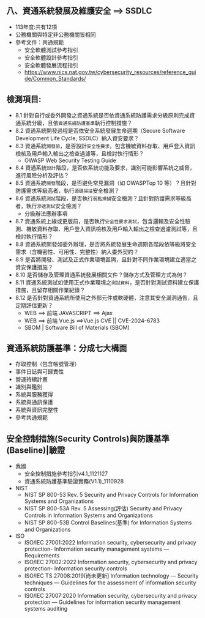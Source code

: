 ## 八、資通系統發展及維護安全 ==> SSDLC
- 113年度:共有12項
- 公務機關與特定非公務機關皆相同
- 參考文件：共通規範
  - 安全軟體測試參考指引
  - 安全軟體設計參考指引
  - 安全軟體發展流程指引
  - https://www.nics.nat.gov.tw/cybersecurity_resources/reference_guide/Common_Standards/
## 檢測項目:
- 8.1 針對自行或委外開發之資通系統是否依資通系統防護需求分級原則完成資通系統分級，且依`資通系統防護基準`執行控制措施？
- 8.2	資通系統開發過程是否依安全系統發展生命週期（Secure Software Development Life Cycle, SSDLC）納入資安要求？
- 8.3 資通系統`開發前`，是否設計`安全性要求`，包含機敏資料存取、用戶登入資訊檢核及用戶輸入輸出之檢查過濾等，且檢討執行情形？
  - OWASP Web Security Testing Guide 
- 8.4 資通系統`設計`階段，是否依系統功能及要求，識別可能影響系統之威脅，進行風險分析及評估？
- 8.5	資通系統`開發`階段，是否避免常見漏洞（如 OWASPTop 10 等）？且針對防護需求等級高者，執行`源碼掃描`安全檢測？
- 8.6 資通系統`測試`階段，是否執行`弱點掃描`安全檢測？且針對防護需求等級高者，執行`滲透測試`安全檢測？
  - 分級辦法應辦事項 
- 8.7 資通系統上線或更版前，是否執行`安全性要求測試`，包含邏輯及安全性驗測、機敏資料存取、用戶登入資訊檢核及用戶輸入輸出之檢查過濾測試等，且檢討執行情形？
- 8.8	資通系統開發如委外辦理，是否將系統發展生命週期各階段依等級將安全需求（含機密性、可用性、完整性）納入委外契約？
- 8.9 是否將開發、測試及正式作業環境區隔，且針對不同作業環境建立適當之資安保護措施？
- 8.10 	是否儲存及管理資通系統發展相關文件？儲存方式及管理方式為何？
- 8.11	資通系統測試如使用正式作業環境之`測試資料`，是否針對測試資料建立保護措施，且留存相關作業紀錄？
- 8.12 	是否針對資通系統所使用之外部元件或軟硬體，注意其安全漏洞通告，且定期評估更新？
  - WEB ==> 前端 JAVASCRIPT ==> Ajax
  - WEB ==> 前端 Vue.js ==>Vue.js CVE ||  CVE-2024-6783
  - SBOM | Software Bill of Materials (SBOM)

## 資通系統防護基準：分成七大構面
- 存取控制（包含帳號管理）
- 事件日誌與可歸責性
- 營運持續計畫
- 識別與鑑別
- 系統與服務獲得
- 系統與通訊保護
- 系統與資訊完整性
- 參考共通規範
## 安全控制措施(Security Controls)與防護基準(Baseline)|驗證
- 我國
  - 安全控制措施參考指引v4.1_1121127
  - 資通系統防護基準驗證實務(V1.1)_1110928
- NIST
  - NIST SP 800-53 Rev. 5 Security and Privacy Controls for Information Systems and Organizations
  - NIST SP 800-53A Rev. 5 Assessing(評估) Security and Privacy Controls in Information Systems and Organizations
  - NIST SP 800-53B Control Baselines(基準) for Information Systems and Organizations
- ISO
  - ISO/IEC 27001:2022  Information security, cybersecurity and privacy protection- Information security management systems — Requirements
  - ISO/IEC 27002:2022  Information security, cybersecurity and privacy protection- Information security controls
  - ISO/IEC TS 27008:2019[尚未更新] Information technology — Security techniques — Guidelines for the assessment of information security controls
  - ISO/IEC 27007:2020 Information security, cybersecurity and privacy protection — Guidelines for information security management systems auditing
